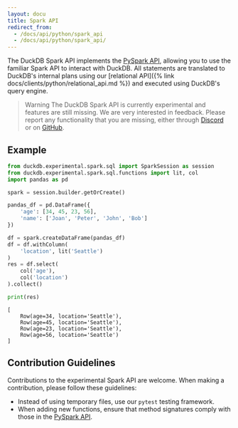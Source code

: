 ```yaml
---
layout: docu
title: Spark API
redirect_from:
  - /docs/api/python/spark_api
  - /docs/api/python/spark_api/
---
```


The DuckDB Spark API implements the [PySpark API](https://spark.apache.org/docs/3.5.0/api/python/reference/index.html), allowing you to use the familiar Spark API to interact with DuckDB.
All statements are translated to DuckDB's internal plans using our [relational API]({% link docs/clients/python/relational_api.md %}) and executed using DuckDB's query engine.

> Warning The DuckDB Spark API is currently experimental and features are still missing. We are very interested in feedback. Please report any functionality that you are missing, either through [Discord](https://discord.duckdb.org) or on [GitHub](https://github.com/duckdb/duckdb/issues).

## Example

```python
from duckdb.experimental.spark.sql import SparkSession as session
from duckdb.experimental.spark.sql.functions import lit, col
import pandas as pd

spark = session.builder.getOrCreate()

pandas_df = pd.DataFrame({
    'age': [34, 45, 23, 56],
    'name': ['Joan', 'Peter', 'John', 'Bob']
})

df = spark.createDataFrame(pandas_df)
df = df.withColumn(
    'location', lit('Seattle')
)
res = df.select(
    col('age'),
    col('location')
).collect()

print(res)
```

```text
[
    Row(age=34, location='Seattle'),
    Row(age=45, location='Seattle'),
    Row(age=23, location='Seattle'),
    Row(age=56, location='Seattle')
]
```

## Contribution Guidelines

Contributions to the experimental Spark API are welcome.
When making a contribution, please follow these guidelines:

* Instead of using temporary files, use our `pytest` testing framework.
* When adding new functions, ensure that method signatures comply with those in the [PySpark API](https://spark.apache.org/docs/latest/api/python/reference/pyspark.sql/index.html).
